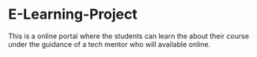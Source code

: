 # E-Learning-Project
This is a online portal where the students can learn the about their course under the guidance of a tech mentor who will available online.
